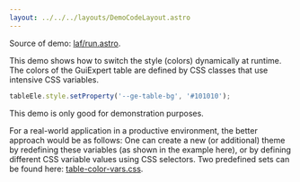 ```yaml
---
layout: ../../../layouts/DemoCodeLayout.astro
---
```



Source of demo: [laf/run.astro](https://github.com/guiexperttable/ge-table/blob/main/apps/webpage-guiexpert/src/components/showcase/laf/run.astro).

This demo shows how to switch the style (colors) dynamically at runtime.
The colors of the GuiExpert table are defined by CSS classes that use 
intensive CSS variables.
```ts
tableEle.style.setProperty('--ge-table-bg', '#101010');
```

This demo is only good for demonstration purposes.

For a real-world application in a productive environment, 
the better approach would be as follows:
One can create a new (or additional) theme by redefining these 
variables (as shown in the example here),
or by defining different CSS variable values using CSS selectors.
Two predefined sets can be found here: 
[table-color-vars.css](https://github.com/guiexperttable/ge-table/blob/main/packages/table/css/table-color-vars.css).




